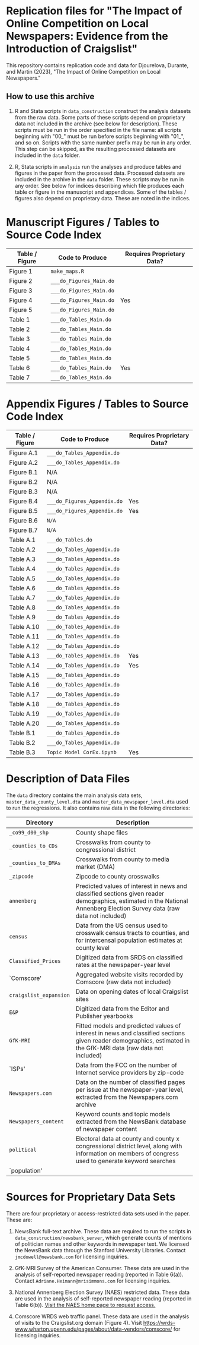# Replication files for "The Impact of Online Competition on Local Newspapers: Evidence from the Introduction of Craigslist"

This repository contains replication code and data for Djourelova, Durante, and Martin (2023), "The Impact of Online Competition on Local Newspapers."

## How to use this archive

1. R and Stata scripts in `data_construction` construct the analysis datasets from the raw data. Some parts of these scripts depend on proprietary data not included in the archive (see below for description). These scripts must be run in the order specified in the file name: all scripts beginning with "00_" must be run before scripts beginning with "01_", and so on. Scripts with the same number prefix may be run in any order. This step can be skipped, as the resulting processed datasets are included in the `data` folder.

2. R, Stata scripts in `analysis` run the analyses and produce tables and figures in the paper from the processed data. Processed datasets are included in the archive in the `data` folder. These scripts may be run in any order. See below for indices describing which file produces each table or figure in the manuscript and appendices. Some of the tables / figures also depend on proprietary data. These are noted in the indices.



# Manuscript Figures / Tables to Source Code Index

Table / Figure | Code to Produce | Requires Proprietary Data?
------ | ------ | ------
Figure 1   | `make_maps.R` | 
Figure 2   | `___do_Figures_Main.do` | 
Figure 3   | `___do_Figures_Main.do` |
Figure 4   | `___do_Figures_Main.do` | Yes
Figure 5   | `___do_Figures_Main.do` |
Table 1    | `___do_Tables_Main.do` |
Table 2    | `___do_Tables_Main.do` |
Table 3    | `___do_Tables_Main.do` |
Table 4    | `___do_Tables_Main.do` |
Table 5    | `___do_Tables_Main.do` | 
Table 6    | `___do_Tables_Main.do` | Yes
Table 7    | `___do_Tables_Main.do` | 


# Appendix Figures / Tables to Source Code Index

Table / Figure | Code to Produce | Requires Proprietary Data?
------ | ------ | ------
Figure A.1   | `___do_Tables_Appendix.do` |
Figure A.2   | `___do_Tables_Appendix.do` |
Figure B.1 | N/A | 
Figure B.2 | N/A |  
Figure B.3 | N/A | 
Figure B.4 | `___do_Figures_Appendix.do` | Yes
Figure B.5 | `___do_Figures_Appendix.do` | Yes
Figure B.6 | `N/A` | 
Figure B.7 | `N/A` | 
Table A.1  | `___do_Tables.do` | 
Table A.2  | `___do_Tables_Appendix.do`  | 
Table A.3  | `___do_Tables_Appendix.do`  | 
Table A.4  | `___do_Tables_Appendix.do` | 
Table A.5  | `___do_Tables_Appendix.do` | 
Table A.6  | `___do_Tables_Appendix.do` | 
Table A.7  | `___do_Tables_Appendix.do` | 
Table A.8  | `___do_Tables_Appendix.do` | 
Table A.9  | `___do_Tables_Appendix.do` | 
Table A.10  | `___do_Tables_Appendix.do` | 
Table A.11 | `___do_Tables_Appendix.do` | 
Table A.12  | `___do_Tables_Appendix.do` | 
Table A.13  | `___do_Tables_Appendix.do` | Yes
Table A.14 | `___do_Tables_Appendix.do` | Yes
Table A.15  | `___do_Tables_Appendix.do` | 
Table A.16  | `___do_Tables_Appendix.do` | 
Table A.17  | `___do_Tables_Appendix.do` | 
Table A.18  | `___do_Tables_Appendix.do` | 
Table A.19  | `___do_Tables_Appendix.do` | 
Table A.20  | `___do_Tables_Appendix.do` |
Table B.1  | `___do_Tables_Appendix.do` | 
Table B.2  | `___do_Tables_Appendix.do` |
Table B.3  | `Topic Model CorEx.ipynb` | Yes

# Description of Data Files

The `data` directory contains the main analysis data sets, `master_data_county_level.dta` and `master_data_newspaper_level.dta` used to run the regressions. It also contains raw data in the following directories: 


Directory | Description
------ | ------ 
`_co99_d00_shp` | County shape files
`_counties_to_CDs` | Crosswalks from county to congressional district
`_counties_to_DMAs` | Crosswalks from county to media market (DMA)
`_zipcode` | Zipcode to county crosswalks
`annenberg` | Predicted values of interest in news and classified sections given reader demographics, estimated in the National Annenberg Election Survey data (raw data not included)
`census` | Data from the US census used to crosswalk census tracts to counties, and for intercensal population estimates at county level
`Classified_Prices` | Digitized data from SRDS on classified rates at the newspaper-year level
`Comscore' | Aggregated website visits recorded by Comscore (raw data not included)
`craigslist_expansion` | Data on opening dates of local Craigslist sites
`E&P` | Digitized data from the Editor and Publisher yearbooks
`GfK-MRI` | Fitted models and predicted values of interest in news and classified sections given reader demographics, estimated in the GfK-MRI data (raw data not included)
`ISPs' | Data from the FCC on the number of Internet service providers by zip-code
`Newspapers.com` | Data on the number of classified pages per issue at the newspaper-year level, extracted from the Newspapers.com archive
`Newspapers_content` | Keyword counts and topic models extracted from the NewsBank database of newspaper content
`political` | Electoral data at county and county x congressional district level, along with information on members of congress used to generate keyword searches
`population' |


# Sources for Proprietary Data Sets

There are four proprietary or access-restricted data sets used in the paper. These are:

1. NewsBank full-text archive. These data are required to run the scripts in `data_construction/newsbank_server`, which generate counts of mentions of politician names and other keywords in newspaper text. We licensed the NewsBank data through the Stanford University Libraries. Contact `jmcdowell@newsbank.com` for licensing inquiries. 

1. GfK-MRI Survey of the American Consumer. These data are used in the analysis of self-reported newspaper reading (reported in Table 6(a)). Contact `Adriane.Heimann@mrisimmons.com` for licensing inquiries.

1. National Annenberg Election Survey (NAES) restricted data. These data are used in the analysis of self-reported newspaper reading (reported in Table 6(b)). [Visit the NAES home page to request access.](https://www.annenbergpublicpolicycenter.org/political-communication/naes/)

1. Comscore WRDS web traffic panel. These data are used in the analysis of visits to the Craigslist.org domain (Figure 4). Visit https://wrds-www.wharton.upenn.edu/pages/about/data-vendors/comscore/ for licensing inquiries.

